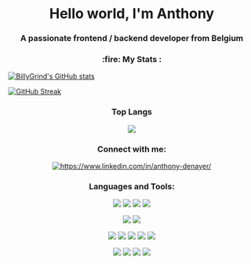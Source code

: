 <h1 align="center">Hello world, I'm Anthony</h1>
<h3 align="center">A passionate frontend / backend developer from Belgium</h3>

<h3 align="center"> :fire: My Stats : </h3>

[![BillyGrind's GitHub stats](https://github-readme-stats.vercel.app/api?username=BillyGrind&show_icons=true&theme=dark)](https://github.com/anuraghazra/github-readme-stats)

[![GitHub Streak](https://streak-stats.demolab.com/?user=BillyGrind&theme=dark&hide_border=true&date_format=j%20M%5B%20Y%5D&card_width=1000)](https://git.io/streak-stats)



<h3 align="center"> Top Langs </h3>

<p align="center">
    <a href=""> <img align="center" src="https://github-readme-stats-sigma-five.vercel.app/api/top-langs/?username=BillyGrind&theme=react&line_height=40&hide=css"/> </a>
</p>

<h3 align="center">Connect with me:</h3>

<p align="center">
    <a href="https://www.linkedin.com/in/anthony-denayer/" target="blank"><img align="center" src="https://img.shields.io/badge/LinkedIn-0077B5?style=for-the-badge&logo=linkedin&logoColor=white" alt="https://www.linkedin.com/in/anthony-denayer/"/></a>
</p>

<h3 align="center">Languages and Tools:</h3>
<p align="center">
    <img src="https://img.shields.io/badge/HTML5-E34F26?style=for-the-badge&logo=html5&logoColor=white">
    <img src="https://img.shields.io/badge/CSS3-1572B6?style=for-the-badge&logo=css3&logoColor=white">
    <img src="https://img.shields.io/badge/JavaScript-323330?style=for-the-badge&logo=javascript&logoColor=F7DF1E">
    <img src=" https://img.shields.io/badge/TypeScript-007ACC?style=for-the-badge&logo=typescript&logoColor=white">
</p>
<p align="center">
    <img src="https://img.shields.io/badge/PHP-777BB4?style=for-the-badge&logo=php&logoColor=white">
    <img src="https://img.shields.io/badge/json-5E5C5C?style=for-the-badge&logo=json&logoColor=white">
</p>
<p align="center">
     <img src="https://img.shields.io/badge/Angular-DD0031?style=for-the-badge&logo=angular&logoColor=white">
     <img src="https://img.shields.io/badge/Material%20UI-007FFF?style=for-the-badge&logo=mui&logoColor=white">
    <img src="https://img.shields.io/badge/React-20232A?style=for-the-badge&logo=react&logoColor=61DAFB">
    <img src="https://img.shields.io/badge/Sass-CC6699?style=for-the-badge&logo=sass&logoColor=white">
    <img src="https://img.shields.io/badge/Xampp-F37623?style=for-the-badge&logo=xampp&logoColor=white">
</p>
<p align="center">
    <img src="https://img.shields.io/badge/Adobe%20Illustrator-FF9A00?style=for-the-badge&logo=adobe%20illustrator&logoColor=white">
    <img src="https://img.shields.io/badge/Adobe%20InDesign-FF3366?style=for-the-badge&logo=Adobe%20InDesign&logoColor=white">
    <img src="https://img.shields.io/badge/Adobe%20Photoshop-31A8FF?style=for-the-badge&logo=Adobe%20Photoshop&logoColor=black">
    <img src="https://img.shields.io/badge/Figma-F24E1E?style=for-the-badge&logo=figma&logoColor=white">
</p>

